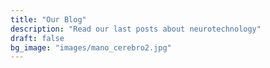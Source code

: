 ```yaml
---
title: "Our Blog"
description: "Read our last posts about neurotechnology"
draft: false
bg_image: "images/mano_cerebro2.jpg"
---
```

